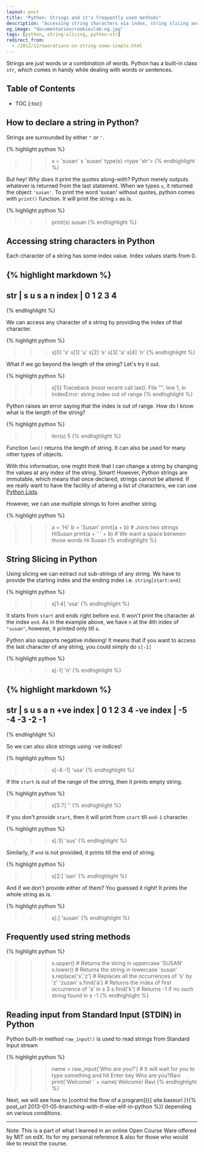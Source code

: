 ```yaml
---
layout: post
title: "Python: Strings and it's frequently used methods"
description: "Accessing string characters via index, string slicing and frequently used str methods such as find, replace. How to read input from Standard Input STDIN"
og_image: "documentation/rookieslab-og.jpg"
tags: [python, string-slicing, python-str]
redirect_from:
  - /2012/12/operations-on-string-some-simple.html
---
```


Strings are just words or a combination of words. Python has a built-in class `str`, which comes in handy while dealing with words or sentences.

<h2> Table of Contents </h2>

* TOC
{:toc}

## How to declare a string in Python?

Strings are surrounded by either `"` or `'`.

{% highlight python %}
>>> s = 'susan'
>>> s
'susan'
>>> type(s)
<type 'str'>
{% endhighlight %}

But hey! Why does it print the quotes along-with?
Python merely outputs whatever is returned from the last statement. When we types `s`, it returned the object `'susan'`. To print the word 'susan' without quotes, python comes with `print()` function. It will print the string `s` as is.

{% highlight python %}
>>> print(s)
susan
{% endhighlight %}

## Accessing string characters in Python

Each character of a string has some index value. Index values starts from 0.

{% highlight markdown %}
-----------------
str   | s u s a n
index | 0 1 2 3 4
-----------------
{% endhighlight %}

We can access any character of a string by providing the index of that character.

{% highlight python %}
>>> s[0]
's'
>>> s[1]
'u'
>>> s[2]
's'
>>> s[3]
'a'
>>> s[4]
'n'
{% endhighlight %}

What if we go beyond the length of the string? Let's try it out.

{% highlight python %}
>>> s[5]
Traceback (most recent call last):
  File "<stdin>", line 1, in <module>
IndexError: string index out of range
{% endhighlight %}

Python raises an error saying that the index is out of range. How do I know what is the length of the string?

{% highlight python %}
>>> len(s)
5
{% endhighlight %}

Function `len()` returns the length of string. It can also be used for many other types of objects.

With this information, one might think that I can change a string by changing the values at any index of the string. Smart! However, Python strings are immutable, which means that once declared, strings cannot be altered. If we really want to have the facility of altering a list of characters, we can use [Python Lists](#).

However, we can use multiple strings to form another string.

{% highlight python %}
>>> a = 'Hi'
>>> b = 'Susan'
>>> print(a + b) # Joins two strings
HiSusan
>>> print(a + ' ' + b) # We want a space between those words
Hi Susan
{% endhighlight %}

## String Slicing in Python

Using slicing we can extract out sub-strings of any string. We have to provide the starting index and the ending index i.e. `string[start:end]`

{% highlight python %}
>>> s[1:4]
'usa'
{% endhighlight %}

It starts from `start` and ends right before `end`. It won't print the character at the index `end`. As in the example above, we have `n` at the 4th index of `"susan"`, however, it printed only till `a`.

Python also supports negative indexing! It means that if you want to access the last character of any string, you could simply do `s[-1]`

{% highlight python %}
>>> s[-1]
'n'
{% endhighlight %}

{% highlight markdown %}
---------------------------
str        |  s  u  s  a  n
+ve index  |  0  1  2  3  4
-ve index  | -5 -4 -3 -2 -1
---------------------------
{% endhighlight %}

So we can also slice strings using -ve indices!

{% highlight python %}
>>> s[-4:-1]
'usa'
{% endhighlight %}

If the `start` is out of the range of the string, then it prints empty string.

{% highlight python %}
>>> s[5:7]
''
{% endhighlight %}

If you don't provide `start`, then it will print from `start` till `end-1` character.

{% highlight python %}
>>> s[:3]
'sus'
{% endhighlight %}

Similarly, if `end` is not provided, it prints till the end of string.

{% highlight python %}
>>> s[2:]
'san'
{% endhighlight %}

And if we don't provide either of them? You guessed it right! It prints the whole string as is.

{% highlight python %}
>>> s[:]
'susan'
{% endhighlight %}

## Frequently used string methods

{% highlight python %}
>>> s.upper() # Returns the string in uppercase
'SUSAN'
>>> s.lower() # Returns the string in lowercase
'susan'
>>> s.replace('s','z') # Replaces all the occurrences of 's' by 'z'
'zuzan'
>>> s.find('a') # Returns the index of first occurrence of 'a' in s
3
>>> s.find('k') # Returns -1 if no such string found in s
-1
{% endhighlight %}

## Reading input from Standard Input (STDIN) in Python

Python built-in method `raw_input()` is used to read strings from Standard Input stream

{% highlight python %}
>>> name = raw_input('Who are you?') # It will wait for you to type something and hit Enter key
Who are you?Ravi
>>> print('Welcome! ' + name)
Welcome! Ravi
{% endhighlight %}

Next, we will see how to [control the flow of a program]({{ site.baseurl }}{% post_url 2013-01-05-branching-with-if-else-elif-in-python %}) depending on various conditions.

---

Note:
This is a part of what I learned in an online Open Course Ware offered by MIT on edX.
Its for my personal reference & also for those who would like to revisit the course.

